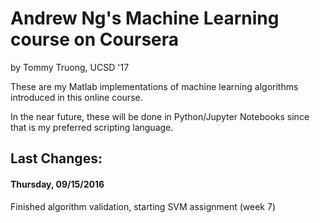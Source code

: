 # Andrew Ng's Machine Learning course on Coursera #
by Tommy Truong, UCSD '17

These are my Matlab implementations of machine learning algorithms 
introduced in this online course.

In the near future, these will be done in Python/Jupyter Notebooks since
that is my preferred scripting language.

## Last Changes:

#### Thursday, 09/15/2016
Finished algorithm validation, starting SVM assignment (week 7)

